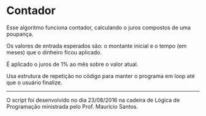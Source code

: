 # Contador
Esse algoritmo funciona contador, calculando o juros compostos de uma poupança.

Os valores de entrada esperados são: o montante inicial e o tempo (em meses) que o dinheiro ficou aplicado.

É aplicado o juros de 1% ao mês sobre o valor atual.

Usa estrutura de repetição no código para manter o programa em loop até que o usuário finalize.

---
O script foi desenvolvido no dia 23/08/2016 na cadeira de Lógica de Programação ministrada pelo Prof. Maurício Santos.
